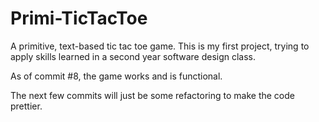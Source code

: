 # Primi-TicTacToe
A primitive, text-based tic tac toe game. This is my first project, trying to apply skills learned in a second year software design class.

As of commit #8, the game works and is functional.

The next few commits will just be some refactoring to make the code prettier.
